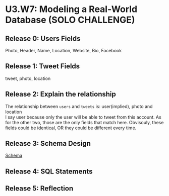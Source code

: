 # U3.W7: Modeling a Real-World Database (SOLO CHALLENGE)

## Release 0: Users Fields
Photo, Header, Name, Location, Website, Bio, Facebook

## Release 1: Tweet Fields
tweet, photo, location

## Release 2: Explain the relationship
The relationship between `users` and `tweets` is: user(implied), photo and location</br>
I say user because only the user will be able to tweet from this account. As for the other two, those are the only fields that match here. Obvisouly, these fields could be identical, OR they could be different every time.

## Release 3: Schema Design
<a href="http://minus.com/i/Z6USEcM6YDGR">Schema</a>

## Release 4: SQL Statements
<!-- Include your SQL Statements. How can you make markdown files show blocks of code? -->

## Release 5: Reflection
<!-- Be sure to add your reflection here!!! -->

